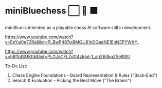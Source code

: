 # miniBluechess &#11036; &#127922; &#11035; 

miniBlue is intended as a playable chess AI software still in development.

https://www.youtube.com/watch?v=EnYui0e73Rs&list=PLBwF487qi8MGU81nDGaeNE1EnNEPYWKY_

https://www.youtube.com/watch?v=h8fSdSUKttk&list=PLOJzCFLZdG4zk5d-1_ah2B4kqZSeIlWtt

To-Do List:
1. Chess Engine Foundations - Board Representation & Rules ("Back-End")
2. Search & Evaluation - Picking the Best Move ("The Brains")
